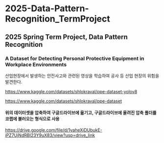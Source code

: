 # 2025-Data-Pattern-Recognition_TermProject
## 2025 Spring Term Project, Data Pattern Recognition

### A Dataset for Detecting Personal Protective Equipment in Workplace Environments

산업현장에서 발생하는 안전사고와 관련된 영상을 학습하여 공사 등 산업 현장의 위험을 발견한다.

https://www.kaggle.com/datasets/shlokraval/ppe-dataset-yolov8

https://www.kaggle.com/datasets/shlokraval/ppe-dataset

#### 위의 데이터셋을 압축하여 구글드라이브에 옮기고, 구글드라이브에 올려진 압축 폴더를 코랩에 불러오는 형식으로 사용

https://drive.google.com/file/d/1yaheXiDUbukE-iPZ7UjNdRBI23Y9uX83/view?usp=drive_link
